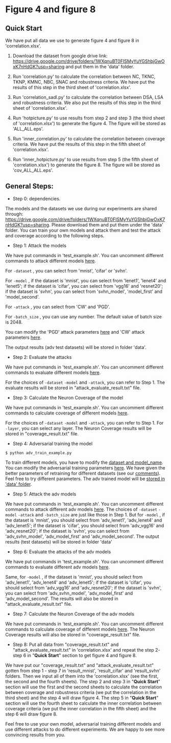 # Figure 4 and figure 8

## Quick Start

We have put all data we use to generate figure 4 and figure 8 in 'correlation.xlsx'. 

1. Download the dataset from google drive link: https://drive.google.com/drive/folders/1WXqnuBT0FISMyYuYGShbjGwOxK7nHdGK?usp=sharing and put them in the 'data' folder. 

2. Run 'correlation.py' to calculate the correlation between NC, TKNC, TKNP, KMNC, NBC, SNAC and robustness criteria. We have put the results of this step in the third sheet of 'correlation.xlsx'. 
3. Run 'correlation_sadl.py' to calculate the correlation between DSA, LSA and robustness criteria. We also put the results of this step in the third sheet of 'correlation.xlsx'. 
4. Run 'hotpicture.py' to use results from step 2 and step 3 (the third sheet of 'correlation.xlsx') to generate the figure 4. The figure will be stored as 'ALL_ALL.eps'.
5. Run 'inner_correlation.py' to calculate the correlation between coverage criteria. We have put the results of this step in the fifth sheet of 'correlation.xlsx'. 
6. Run 'inner_hotpicture.py' to use results from step 5 (the fifth sheet of 'correlation.xlsx') to generate the figure 8. The figure will be stored as 'cov_ALL_ALL.eps'.



## General Steps:

- Step 0: dependencies.

The models and the datasets we use during our experiments are shared through: https://drive.google.com/drive/folders/1WXqnuBT0FISMyYuYGShbjGwOxK7nHdGK?usp=sharing. Please download them and put them under the 'data' folder. You can train your own models and attack them and test the attack and coverage according to the following steps.

- Step 1: Attack the models 

We have put commands in 'test_example.sh'. You can uncomment different commands to attack different models [here](https://github.com/DNNTesting/CovTesting/blob/f1be13587df8ae74bc36a02f0c48870013691bd3/Figure%204%20and%20figure%208/test_example.sh#L14-L37).

For `-dataset` , you can select from 'mnist', 'cifar' or 'svhn'. 

For `-model` , if the dataset is 'mnist', you can select from 'lenet1', 'lenet4' and 'lenet5'; if the dataset is 'cifar', you can select from 'vgg16' and 'resnet20';  if the dataset is 'svhn', you can select from 'svhn_model', 'model_first' and 'model_second'. 

For `-attack` , you can select from 'CW' and 'PGD'.

For `-batch_size` , you can use any number. The default value of batch size is 2048.

You can modify the 'PGD' attack parameters [here](https://github.com/DNNTesting/CovTesting/blob/f1be13587df8ae74bc36a02f0c48870013691bd3/Figure%204%20and%20figure%208/attack.py#L163-L186) and 'CW' attack parameters [here](https://github.com/DNNTesting/CovTesting/blob/f1be13587df8ae74bc36a02f0c48870013691bd3/Figure%204%20and%20figure%208/attack.py#L125-L134). 

The output results (adv test datasets) will be stored in folder 'data'.

- Step 2: Evaluate the attacks

We have put commands in 'test_example.sh'. You can uncomment different commands to evaluate different models [here](https://github.com/DNNTesting/CovTesting/blob/f1be13587df8ae74bc36a02f0c48870013691bd3/Figure%204%20and%20figure%208/test_example.sh#L40-L63).

For the choices of `-dataset` `-model` and `-attack`, you can refer to Step 1. The evaluate results will be stored in "attack_evaluate_result.txt" file. 

- Step 3: Calculate the Neuron Coverage of the model

We have put commands in 'test_example.sh'. You can uncomment different commands to calculate coverage of different models [here](https://github.com/DNNTesting/CovTesting/blob/f1be13587df8ae74bc36a02f0c48870013691bd3/Figure%204%20and%20figure%208/test_example.sh#L66-L89).

For the choices of `-dataset` `-model` and `-attack`, you can refer to Step 1. For `-layer`, you can select any layer. The Neuron Coverage results will be stored in "coverage_result.txt" file. 

- Step 4: Adversarial training the model

`$ python adv_train_example.py`

To train different models, you have to modify the [dataset and model_name](https://github.com/DNNTesting/CovTesting/blob/f1be13587df8ae74bc36a02f0c48870013691bd3/Figure%204%20and%20figure%208/adv_train_example.py#L36-L37). You can modify the adversarial training parameters [here](https://github.com/DNNTesting/CovTesting/blob/f1be13587df8ae74bc36a02f0c48870013691bd3/Figure%204%20and%20figure%208/adv_train_example.py#L69-L79). We have given the better parameters of retraining for different datasets (see our [comments](https://github.com/DNNTesting/CovTesting/blob/f1be13587df8ae74bc36a02f0c48870013691bd3/Figure%204%20and%20figure%208/adv_train_example.py#L69-L79)). Feel free to try different parameters. The adv trained model will be [stored in 'data' folder](https://github.com/DNNTesting/CovTesting/blob/f1be13587df8ae74bc36a02f0c48870013691bd3/Figure%204%20and%20figure%208/adv_train_example.py#L82). 

- Step 5: Attack the adv models

We have put commands in 'test_example.sh'. You can uncomment different commands to attack different adv models [here](https://github.com/DNNTesting/CovTesting/blob/f1be13587df8ae74bc36a02f0c48870013691bd3/Figure%204%20and%20figure%208/test_example.sh#L93-L116). The choices of `-dataset` `-model`  `-attack` and `-batch_size` are just like those in Step 1. But for `-model` , if the dataset is 'mnist', you should select from 'adv_lenet1', 'adv_lenet4' and 'adv_lenet5'; if the dataset is 'cifar', you should select from 'adv_vgg16' and 'adv_resnet20'; if the dataset is 'svhn', you can select from 'adv_svhn_model', 'adv_model_first' and 'adv_model_second'. The output results (test datasets) will be stored in folder 'data'

- Step 6: Evaluate the attacks of the adv models

We have put commands in 'test_example.sh'. You can uncomment different commands to evaluate different adv models [here](https://github.com/DNNTesting/CovTesting/blob/f1be13587df8ae74bc36a02f0c48870013691bd3/Figure%204%20and%20figure%208/test_example.sh#L119-L142).

Same, for `-model` , if the dataset is 'mnist', you should select from 'adv_lenet1', 'adv_lenet4' and 'adv_lenet5'; if the dataset is 'cifar', you should select from 'adv_vgg16' and 'adv_resnet20'; if the dataset is 'svhn', you can select from 'adv_svhn_model', 'adv_model_first' and 'adv_model_second'.  The results will also be stored in "attack_evaluate_result.txt" file. 

- Step 7: Calculate the Neuron Coverage of the adv models

We have put commands in 'test_example.sh'. You can uncomment different commands to calculate coverage of different models [here](https://github.com/DNNTesting/CovTesting/blob/f1be13587df8ae74bc36a02f0c48870013691bd3/Figure%204%20and%20figure%208/test_example.sh#L144-L167). The Neuron Coverage results will also be stored in "coverage_result.txt" file. 

- Step 8: Put all data from "coverage_result.txt" and "attack_evaluate_result.txt" in 'correlation.xlsx' and repeat the step 2- step 6 in "**Quick Start**" section to get figure 4 and figure 8. 

We have put our "coverage_result.txt" and "attack_evaluate_result.txt" gotten from step 1 - step 7 in 'result_mnist', 'result_cifar' and 'result_svhn' folders. Then we input all of them into the 'correlation.xlsx'  (see the first, the second and the fourth sheets). The step 2 and step 3 in "**Quick Start**" section will use the first and the second sheets to calculate the correlation between coverage and robustness criteria (we put the correlation in the third sheet) and the step 4 will draw figure 4. The step 5 in "**Quick Start**" section will use the fourth sheet to calculate the inner correlation between coverage criteria (we put the inner correlation in the fifth sheet) and the step 6 will draw figure 8. 

Feel free to use your own model, adversarial training different models and use different attacks to do different experiments. We are happy to see more convincing results from you. 







